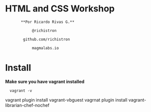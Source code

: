 # HTML and CSS Workshop

           **Por Ricardo Rivas G.**

                @richistron

            github.com/richistron

                magmalabs.io

# Install

**Make sure you have vagrant installed**

```
  vagrant -v

```
  vagrant plugin install vagrant-vbguest
  vagrnat plugin install vagrant-librarian-chef-nochef
```
